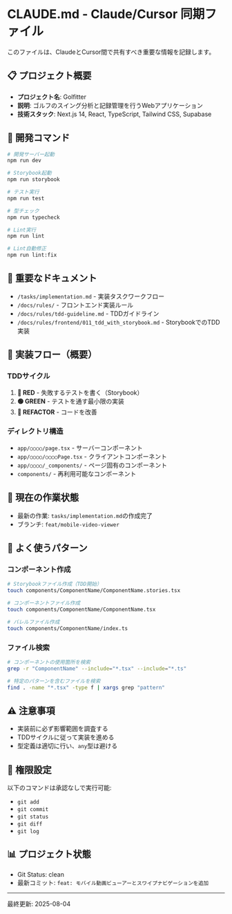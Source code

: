 # CLAUDE.md - Claude/Cursor 同期ファイル

このファイルは、ClaudeとCursor間で共有すべき重要な情報を記録します。

## 📋 プロジェクト概要

- **プロジェクト名**: Golfitter
- **説明**: ゴルフのスイング分析と記録管理を行うWebアプリケーション
- **技術スタック**: Next.js 14, React, TypeScript, Tailwind CSS, Supabase

## 🚀 開発コマンド

```bash
# 開発サーバー起動
npm run dev

# Storybook起動
npm run storybook

# テスト実行
npm run test

# 型チェック
npm run typecheck

# Lint実行
npm run lint

# Lint自動修正
npm run lint:fix
```

## 📁 重要なドキュメント

- `/tasks/implementation.md` - 実装タスクワークフロー
- `/docs/rules/` - フロントエンド実装ルール
- `/docs/rules/tdd-guideline.md` - TDDガイドライン
- `/docs/rules/frontend/011_tdd_with_storybook.md` - StorybookでのTDD実装

## 🔄 実装フロー（概要）

### TDDサイクル
1. **🔴 RED** - 失敗するテストを書く（Storybook）
2. **🟢 GREEN** - テストを通す最小限の実装
3. **🔵 REFACTOR** - コードを改善

### ディレクトリ構造
- `app/○○○○/page.tsx` - サーバーコンポーネント
- `app/○○○○/○○○○Page.tsx` - クライアントコンポーネント
- `app/○○○○/_components/` - ページ固有のコンポーネント
- `components/` - 再利用可能なコンポーネント

## 📝 現在の作業状態

- 最新の作業: `tasks/implementation.md`の作成完了
- ブランチ: `feat/mobile-video-viewer`

## 🔧 よく使うパターン

### コンポーネント作成
```bash
# Storybookファイル作成（TDD開始）
touch components/ComponentName/ComponentName.stories.tsx

# コンポーネントファイル作成
touch components/ComponentName/ComponentName.tsx

# バレルファイル作成
touch components/ComponentName/index.ts
```

### ファイル検索
```bash
# コンポーネントの使用箇所を検索
grep -r "ComponentName" --include="*.tsx" --include="*.ts"

# 特定のパターンを含むファイルを検索
find . -name "*.tsx" -type f | xargs grep "pattern"
```

## ⚠️ 注意事項

- 実装前に必ず影響範囲を調査する
- TDDサイクルに従って実装を進める
- 型定義は適切に行い、`any`型は避ける

## 🔐 権限設定

以下のコマンドは承認なしで実行可能:
- `git add`
- `git commit`
- `git status`
- `git diff`
- `git log`

## 📊 プロジェクト状態

- Git Status: clean
- 最新コミット: `feat: モバイル動画ビューアーとスワイプナビゲーションを追加`

---

最終更新: 2025-08-04